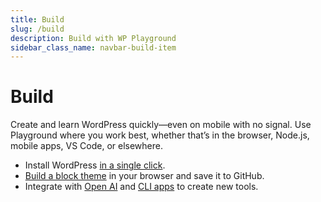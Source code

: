 ```yaml
---
title: Build
slug: /build
description: Build with WP Playground
sidebar_class_name: navbar-build-item
---
```


# Build

Create and learn WordPress quickly—even on mobile with no signal. Use Playground where you work best, whether that’s in the browser, Node.js, mobile apps, VS Code, or elsewhere.

-   Install WordPress [in a single click](#).
-   [Build a block theme](https://youtu.be/gKrij8V3nK0?si=Jz7Dhe3RvxUMl9Cn&t=2488) in your browser and save it to GitHub.
-   Integrate with [Open AI](https://make.wordpress.org/polyglots/2023/05/08/translate-live-updates-to-the-translation-playground/) and [CLI apps](https://wordpress.github.io/wordpress-playground/local-development/php-wasm-node) to create new tools.
